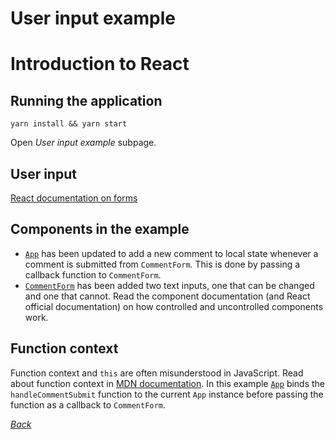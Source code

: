 # User input example

# Introduction to React

## Running the application

```
yarn install && yarn start
```

Open _User input example_ subpage.

## User input

[React documentation on forms][0]

## Components in the example

* [`App`](./App.js) has been updated to add a new comment to local state
  whenever a comment is submitted from `CommentForm`. This is done by passing a
  callback function to `CommentForm`.
* [`CommentForm`](./CommentForm.js) has been added two text inputs, one that
  can be changed and one that cannot. Read the component documentation (and
  React official documentation) on how controlled and uncontrolled components
  work.
  
## Function context 

Function context and `this` are often misunderstood in JavaScript. Read about 
function context in [MDN documentation][1]. In this example [`App`](./App.js#L29) 
binds the `handleCommentSubmit` function to the current `App` instance before passing 
the function as a callback to `CommentForm`.

[_Back_](../../README.md)

[0]: https://reactjs.org/docs/forms.html
[1]: https://developer.mozilla.org/en-US/docs/Web/JavaScript/Reference/Operators/this
